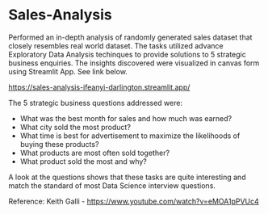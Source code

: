 # Sales-Analysis
Performed an in-depth analysis of randomly generated sales dataset that closely resembles real world dataset. The tasks utilized advance Exploratory Data Analysis techinques to provide solutions to 5 strategic business enquiries. The insights discovered were visualized in canvas form using Streamlit App. See link below.

https://sales-analysis-ifeanyi-darlington.streamlit.app/

The 5 strategic business questions addressed were:

* What was the best month for sales and how much was earned?
* What city sold the most product?
* What time is best for advertisement to maximize the likelihoods of buying these products?
* What products are most often sold together?
* What product sold the most and why?

A look at the questions shows that these tasks are quite interesting and match the standard of most Data Science interview questions.

Reference: Keith Galli - https://www.youtube.com/watch?v=eMOA1pPVUc4
